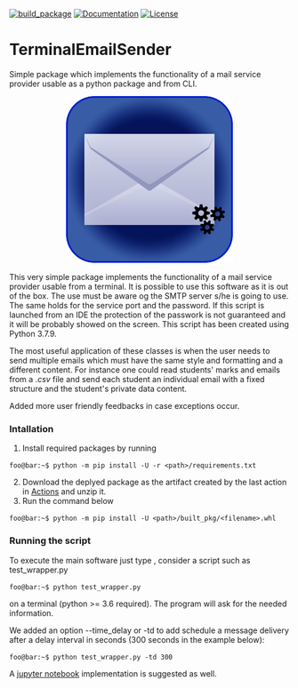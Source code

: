 [![build_package](https://github.com/marcoromanelli-github/TerminalEmailSender/workflows/build_package/badge.svg)](https://github.com/marcoromanelli-github/TerminalEmailSender/actions)
[![Documentation](https://img.shields.io/badge/Dcoumentation-yes-blue)](https://img.shields.io/badge/Dcoumentation-yes-blue)
[![License](https://img.shields.io/badge/License-MIT-yellow.svg)](https://img.shields.io/badge/License-MIT-yellow.svg)


# TerminalEmailSender
Simple package which implements the functionality of a mail service provider usable as a python package and from CLI.

<div align="center">
    <img src="img/automatic_mail_logo.jpeg" width="300" height=300/>
</div>


This very simple package implements the functionality of a mail service provider usable from a terminal. It is possible to
use this software as it is out of the box. The use must be aware og the SMTP server s/he is going to use. The same holds for
the service port and the password. If this script is launched from an IDE the protection of the passwork is not guaranteed 
and it will be probably showed on the screen. This script has been created using Python 3.7.9.

The most useful application of these classes is when the user needs to send multiple emails which must have the same style
and formatting and a different content. For instance one could read students' marks and emails from a *.csv* file and send
each student an individual email with a fixed structure and the student's private data content. 

Added more user friendly feedbacks in case exceptions occur.

### Intallation
1. Install required packages by running
```console
foo@bar:~$ python -m pip install -U -r <path>/requirements.txt
```
2. Download the deplyed package as the artifact created by the last action in [Actions](https://github.com/marcoromanelli-github/ReliabilityDiagrams/actions) and unzip it.
3. Run the command below
```console
foo@bar:~$ python -m pip install -U <path>/built_pkg/<filename>.whl
```  

### Running the script
To execute the main software just type , consider a script such as test_wrapper.py
```console
foo@bar:~$ python test_wrapper.py
```
on a terminal (python >= 3.6 required). The program will ask for the needed information.

We added an option --time_delay or -td to add schedule a message delivery after a 
delay interval in seconds (300 seconds in the example below):
```console
foo@bar:~$ python test_wrapper.py -td 300
```
A [jupyter notebook](/emailSender_jupiter_notebook) implementation is suggested as well.
<!-- <sub><sup>The letter envelope template is courtesy of [psdgraphics](https://www.psdgraphics.com/). -->

